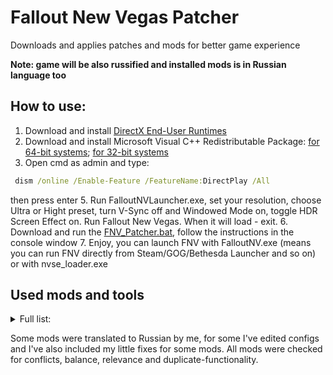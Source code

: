 # Fallout New Vegas Patcher
Downloads and applies patches and mods for better game experience

**Note: game will be also russified and installed mods is in Russian language too**

## How to use:
1. Download and install [DirectX End-User Runtimes](https://www.microsoft.com/ru-RU/download/details.aspx?id=8109)
2. Download and install Microsoft Visual C++ Redistributable Package: [for 64-bit systems](https://www.upload.ee/files/13978184/VCR_Hyb_x86_x64_19.03.2022.rar.html); [for 32-bit systems](https://www.upload.ee/files/13978183/VCR_Hyb_x86_19.03.2022.rar.html)
3. Open cmd as admin and type:
```cmd
 dism /online /Enable-Feature /FeatureName:DirectPlay /All
```
then press enter
5. Run FalloutNVLauncher.exe, set your resolution, choose Ultra or Hight preset, turn V-Sync off and Windowed Mode on, toggle HDR Screen Effect on. Run Fallout New Vegas. When it will load - exit.
6. Download and run the [FNV_Patcher.bat](https://github.com/Gsset/FNV-Patcher/releases/download/script_v2/FNV_Patcher.bat), follow the instructions in the console window
7. Enjoy, you can launch FNV with FalloutNV.exe (means you can run FNV directly from Steam/GOG/Bethesda Launcher and so on) or with nvse_loader.exe

## Used mods and tools
<details>
  <summary>Full list:</summary>

  ```
  B42 Compatibility Skeleton
B42 Inertia
Casino Exchage All
Collision Meshes
Consistent Pip-boy Icons
Console Paste
Daily Vendor Restock
Desert Natural Weathers
Diagonal Movement
Enhanced Blood Textures
Enhanced Camera
FNV BSA Decompressor
FNVModLimitFix
Glove Remover
High-Quality Classic Music
Hit - .45 Auto SMG Anim Set
Hit - 9mm SMG Anim Set
Hit - Automatic Rifle Anim Set
Hit's Anims - Season 1
Hit's Anims - Season 2
Improved Lighting Shaders
Improved LOD noise Texture
ISControl
JIP LN NVSE Plugin
JohnnyGuitar NVSE
JSawyer Ultimate Edition
Just Hit Marker
Just Loot Menu
KCNVSE
kNVSE
Lucky 38 Lights Redone
MCTF
NV Compatibility Skeleton
NVAC
NVMIM
NVSE
NVTF
NVHR
Ogg Vorbis Libraries
OneTweak
Precision Collision
Sierra Madre Grand Entrance
Simple DLC Delay
Simple Open Freeside
Simple Open Strip
Stewie Tweaks
The Mod Configuration Menu
Titans of The New West
Titans of the New West Icons
UIO
Unofficial Patch NVSE Plus
Vanilla Loading Screens HD
Vanilla UI Plus
Weapon Mesh Improvement Mod
YUP
  ```
</details>

Some mods were translated to Russian by me, for some I've edited configs and I've also included my little fixes for some mods. All mods were checked for conflicts, balance, relevance and duplicate-functionality.

